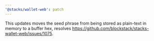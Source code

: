 ```yaml
---
'@stacks/wallet-web': patch
---
```


This updates moves the seed phrase from being stored as plain-text in memory to a buffer hex, resolves https://github.com/blockstack/stacks-wallet-web/issues/1075.
